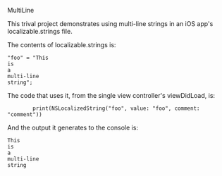 MultiLine

This trival project demonstrates using multi-line strings in an iOS app's localizable.strings file.

The contents of localizable.strings is:

```
"foo" = "This
is
a
multi-line
string";
```

The code that uses it, from the single view controller's viewDidLoad, is:

            print(NSLocalizedString("foo", value: "foo", comment: "comment"))


And the output it generates to the console is:

```
This
is
a
multi-line
string
```
